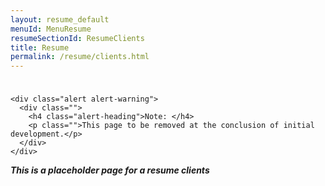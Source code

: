 ```yaml
---
layout: resume_default
menuId: MenuResume
resumeSectionId: ResumeClients
title: Resume
permalink: /resume/clients.html
---
```


<div class="container" style="padding-top:10px">

	<div class="alert alert-warning">
	  <div class="">
	    <h4 class="alert-heading">Note: </h4>
	    <p class="">This page to be removed at the conclusion of initial development.</p>
	  </div>
	</div>
</div>

***This is a placeholder page for a resume clients***
